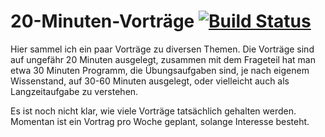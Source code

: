 # 20-Minuten-Vorträge [![Build Status](https://travis-ci.org/bkaestner/20-minuten.svg?branch=master)](https://travis-ci.org/bkaestner/20-minuten)


Hier sammel ich ein paar Vorträge zu diversen Themen. Die Vorträge sind auf
ungefähr 20 Minuten ausgelegt, zusammen mit dem Frageteil hat man etwa 30
Minuten Programm, die Übungsaufgaben sind, je nach eigenem Wissenstand, auf
30-60 Minuten ausgelegt, oder vielleicht auch als Langzeitaufgabe zu verstehen.

Es ist noch nicht klar, wie viele Vorträge tatsächlich gehalten werden. Momentan
ist ein Vortrag pro Woche geplant, solange Interesse besteht.